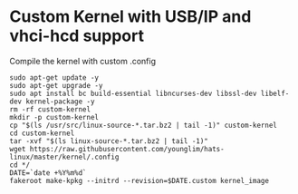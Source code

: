 # Custom Kernel with USB/IP and vhci-hcd support

Compile the kernel with custom .config

```
sudo apt-get update -y
sudo apt-get upgrade -y
sudo apt install bc build-essential libncurses-dev libssl-dev libelf-dev kernel-package -y
rm -rf custom-kernel
mkdir -p custom-kernel
cp "$(ls /usr/src/linux-source-*.tar.bz2 | tail -1)" custom-kernel
cd custom-kernel
tar -xvf "$(ls linux-source-*.tar.bz2 | tail -1)"
wget https://raw.githubusercontent.com/younglim/hats-linux/master/kernel/.config
cd */
DATE=`date +%Y%m%d`
fakeroot make-kpkg --initrd --revision=$DATE.custom kernel_image
```
